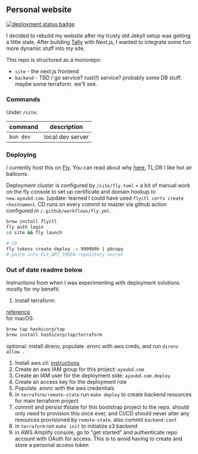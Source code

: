 ## Personal website

[![deployment status badge](https://github.com/buoyad/ayoubd/actions/workflows/deploy-site.yml/badge.svg)](https://github.com/buoyad/ayoubd/actions/workflows/deploy-site.yml)

I decided to rebuild my website after my trusty old Jekyll setup was getting a
little stale. After building [Tally](https://github.com/buoyad/tally) with
Next.js, I wanted to integrate some fun more dynamic stuff into my site.

This repo is structured as a monorepo:

- `site` - the next.js frontend
- `backend` - TBD / go service? rust(!) service? probably some DB stuff. maybe
  some terraform. we'll see.

### Commands

Under `/site`:

| command   | description      |
| --------- | ---------------- |
| `bun dev` | local dev server |

### Deploying

I currently host this on [Fly](fly.io). You can read about why [here](#TBD),
TL;DR I like hot air balloons.

Deployment cluster is configured by `/site/fly.toml` + a bit of manual work on
the fly console to set up certificate and domain hookup to `new.ayoubd.com`.
(update: learned I could have used `flyctl certs create <hostname>`). CD runs on
every commit to master via github action configured in
`/.github/workflows/fly.yml`.

```sh
brew install flyctl
fly auth login
cd site && fly launch

# CD
fly tokens create deploy -x 999999h | pbcopy
# paste into FLY_API_TOKEN repository secret
```

### Out of date readme below

Instructions from when I was experimenting with deployment solutions mostly for
my benefit.

1. Install terraform:

[reference](https://developer.hashicorp.com/terraform/install)  
for macOS:
```sh
brew tap hashicorp/tap
brew install hashicorp/tap/terraform
```

optional: install direnv, populate .envrc with aws creds, and run `direnv allow .`

1. Install aws cli: [instructions](https://docs.aws.amazon.com/cli/latest/userguide/getting-started-install.html)
2. Create an aws IAM group for this project: `ayoubd.com`
3. Create an IAM user for the deployment side: `ayoubd.com.deploy`
4. Create an access key for the deployment role
5. Populate .envrc with the aws credentials
6. in `terraform/remote-state` run `make deploy` to create backend resources for main terraform project
7. commit and persist tfstate for this bootstrap project to the repo. should
   only need to provision this once ever, and CI/CD should never alter any
   resources provisioned by `remote-state`. also commit `backend.conf`
8. in `terraform` run `make init` to initialize s3 backend
9. in AWS Amplify console, go to "get started" and authenticate repo account with OAuth for access. This is to avoid having to create and store a personal access token
